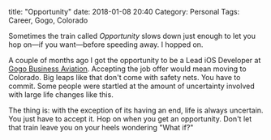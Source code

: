 title: "Opportunity"
date: 2018-01-08 20:40
Category: Personal
Tags: Career, Gogo, Colorado

Sometimes the train called _Opportunity_ slows down just enough to let you hop on—if you want—before speeding away. I hopped on. 

<!-- more -->

A couple of months ago I got the opportunity to be a Lead iOS Developer at [Gogo Business Aviation][gba]. Accepting the job offer would mean moving to Colorado. Big leaps like that don't come with safety nets. You have to commit. Some people were startled at the amount of uncertainty involved with large life changes like this.

The thing is: with the exception of its having an end, life is always uncertain. You just have to accept it. Hop on when you get an opportunity. Don't let that train leave you on your heels wondering "What if?"

[gba]: https://business.gogoair.com/
